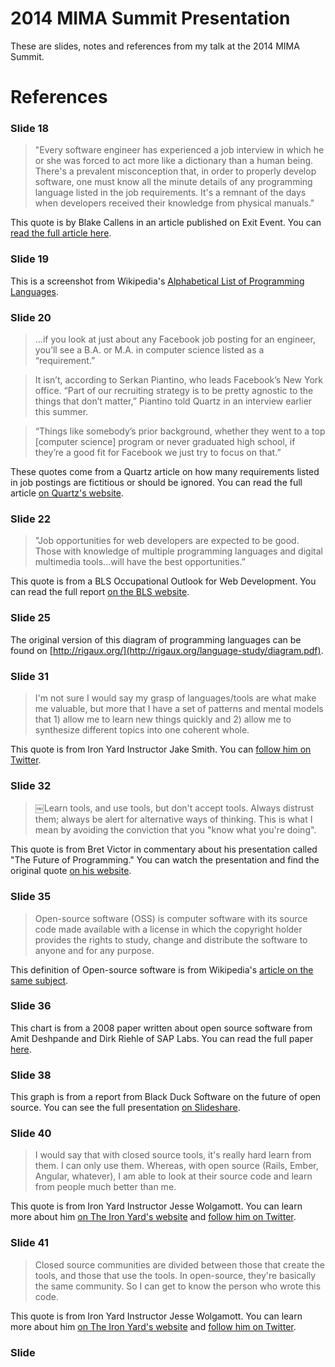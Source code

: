 2014 MIMA Summit Presentation
=============================

These are slides, notes and references from my talk at the 2014 MIMA Summit. 

# References

### Slide 18

> "Every software engineer has experienced a job interview in which he or she was forced to act more like a dictionary than a human being. There's a prevalent misconception that, in order to properly develop software, one must know all the minute details of any programming language listed in the job requirements. It's a remnant of the days when developers received their knowledge from physical manuals."

This quote is by Blake Callens in an article published on Exit Event. You can [read the full article here](http://exitevent.com/article/software-talent-isnt-that-hard-to-find-14825).

### Slide 19

This is a screenshot from Wikipedia's [Alphabetical List of Programming Languages](http://en.wikipedia.org/wiki/List_of_programming_languages).

### Slide 20

> ...if you look at just about any Facebook job posting for an engineer, you’ll see a B.A. or M.A. in computer science listed as a “requirement.”

> It isn’t, according to Serkan Piantino, who leads Facebook’s New York office.
“Part of our recruiting strategy is to be pretty agnostic to the things that don’t matter,” Piantino told Quartz in an interview earlier this summer. 

> “Things like somebody’s prior background, whether they went to a top [computer science] program or never graduated high school, if they’re a good fit for Facebook we just try to focus on that.”

These quotes come from a Quartz article on how many requirements listed in job postings are fictitious or should be ignored. You can read the full article [on Quartz's website](http://qz.com/255565/job-requirements-are-mostly-fiction-and-you-should-ignore-them/). 

### Slide 22

> "Job opportunities for web developers are expected to be good. Those with knowledge of multiple programming languages and digital multimedia tools...will have the best opportunities.”

This quote is from a BLS Occupational Outlook for Web Development. You can read the full report [on the BLS website](http://www.bls.gov/ooh/computer-and-information-technology/web-developers.htm#tab-6).

### Slide 25

The original version of this diagram of programming languages can be found on [http://rigaux.org/](http://rigaux.org/language-study/diagram.pdf).

### Slide 31

> I'm not sure I would say my grasp of languages/tools are what make me valuable, but more that I have a set of patterns and mental models that 1) allow me to learn new things quickly and 2) allow me to synthesize different topics into one coherent whole.

This quote is from Iron Yard Instructor Jake Smith. You can [follow him on Twitter](https://twitter.com/jacobthemyth).

### Slide 32

> ￼Learn tools, and use tools, but don't accept tools. Always distrust them; always be alert for alternative ways of thinking. This is what I mean by avoiding the conviction that you "know what you're doing".

This quote is from Bret Victor in commentary about his presentation called "The Future of Programming." You can watch the presentation and find the original quote [on his website](http://worrydream.com/dbx/).

### Slide 35

> Open-source software (OSS) is computer software with its source code made available with a license in which the copyright holder provides the rights to study, change and distribute the software to anyone and for any purpose.

This definition of Open-source software is from Wikipedia's [article on the same subject](https://en.wikipedia.org/wiki/Open-source_software). 

### Slide 36

This chart is from a 2008 paper written about open source software from Amit Deshpande and Dirk Riehle of SAP Labs. You can read the full paper [here](http://dirkriehle.com/publications/2008-2/the-total-growth-of-open-source/).

### Slide 38

This graph is from a report from Black Duck Software on the future of open source. You can see the full presentation [on Slideshare](http://www.slideshare.net/blackducksoftware/the-2013-future-of-open-source-survey-results).

### Slide 40

> I would say that with closed source tools, it's really hard learn from them. I can only use them. Whereas, with open source (Rails, Ember, Angular, whatever), I am able to look at their source code and learn from people much better than me.

This quote is from Iron Yard Instructor Jesse Wolgamott. You can learn more about him [on The Iron Yard's website](http://theironyard.com/about/team/#jesse) and [follow him on Twitter](https://twitter.com/jwo). 

### Slide 41

> Closed source communities are divided between those that create the tools, and those that use the tools. In open-source, they're basically the same community. So I can get to know the person who wrote this code.

This quote is from Iron Yard Instructor Jesse Wolgamott. You can learn more about him [on The Iron Yard's website](http://theironyard.com/about/team/#jesse) and [follow him on Twitter](https://twitter.com/jwo). 

### Slide

